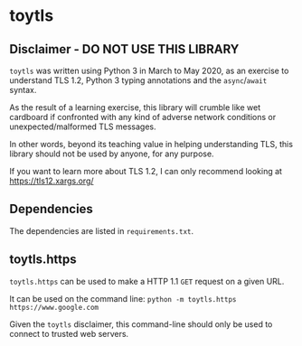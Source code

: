 # toytls

## Disclaimer - DO NOT USE THIS LIBRARY

`toytls` was written using Python 3 in March to May 2020, as an exercise to understand
TLS 1.2, Python 3 typing annotations and the `async`/`await` syntax.

As the result of a learning exercise, this library will crumble like wet cardboard if
confronted with any kind of adverse network conditions or unexpected/malformed TLS messages.

In other words, beyond its teaching value in helping understanding TLS, this library should not be
used by anyone, for any purpose.

If you want to learn more about TLS 1.2, I can only recommend looking at https://tls12.xargs.org/

## Dependencies

The dependencies are listed in `requirements.txt`.

## toytls.https

`toytls.https` can be used to make a HTTP 1.1 `GET` request on a given URL.

It can be used on the command line: `python -m toytls.https https://www.google.com`

Given the `toytls` disclaimer, this command-line should only be used to connect to trusted
web servers.
